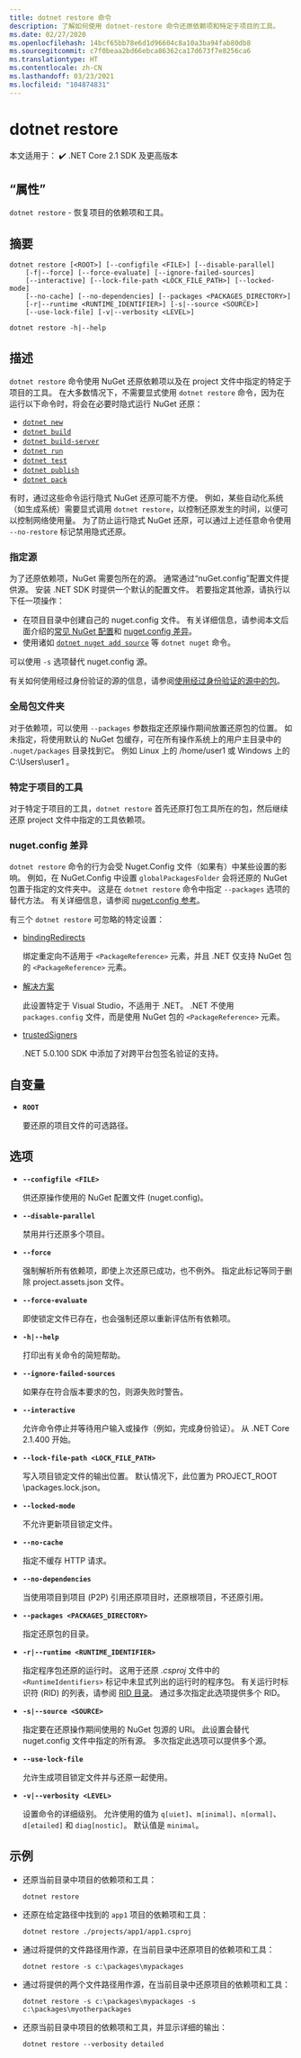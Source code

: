 ```yaml
---
title: dotnet restore 命令
description: 了解如何使用 dotnet-restore 命令还原依赖项和特定于项目的工具。
ms.date: 02/27/2020
ms.openlocfilehash: 14bcf65bb78e6d1d96604c8a10a3ba94fab80db8
ms.sourcegitcommit: c7f0beaa2bd66ebca86362ca17d673f7e8256ca6
ms.translationtype: HT
ms.contentlocale: zh-CN
ms.lasthandoff: 03/23/2021
ms.locfileid: "104874831"
---
```

# <a name="dotnet-restore"></a>dotnet restore

本文适用于： ✔️ .NET Core 2.1 SDK 及更高版本

## <a name="name"></a>“属性”

`dotnet restore` - 恢复项目的依赖项和工具。

## <a name="synopsis"></a>摘要

```dotnetcli
dotnet restore [<ROOT>] [--configfile <FILE>] [--disable-parallel]
    [-f|--force] [--force-evaluate] [--ignore-failed-sources]
    [--interactive] [--lock-file-path <LOCK_FILE_PATH>] [--locked-mode]
    [--no-cache] [--no-dependencies] [--packages <PACKAGES_DIRECTORY>]
    [-r|--runtime <RUNTIME_IDENTIFIER>] [-s|--source <SOURCE>]
    [--use-lock-file] [-v|--verbosity <LEVEL>]

dotnet restore -h|--help
```

## <a name="description"></a>描述

`dotnet restore` 命令使用 NuGet 还原依赖项以及在 project 文件中指定的特定于项目的工具。  在大多数情况下，不需要显式使用 `dotnet restore` 命令，因为在运行以下命令时，将会在必要时隐式运行 NuGet 还原：

- [`dotnet new`](dotnet-new.md)
- [`dotnet build`](dotnet-build.md)
- [`dotnet build-server`](dotnet-build-server.md)
- [`dotnet run`](dotnet-run.md)
- [`dotnet test`](dotnet-test.md)
- [`dotnet publish`](dotnet-publish.md)
- [`dotnet pack`](dotnet-pack.md)

有时，通过这些命令运行隐式 NuGet 还原可能不方便。 例如，某些自动化系统（如生成系统）需要显式调用 `dotnet restore`，以控制还原发生的时间，以便可以控制网络使用量。 为了防止运行隐式 NuGet 还原，可以通过上述任意命令使用 `--no-restore` 标记禁用隐式还原。

### <a name="specify-feeds"></a>指定源

为了还原依赖项，NuGet 需要包所在的源。 通常通过“nuGet.config”配置文件提供源。 安装 .NET SDK 时提供一个默认的配置文件。 若要指定其他源，请执行以下任一项操作：

- 在项目目录中创建自己的 nuget.config 文件。 有关详细信息，请参阅本文后面介绍的[常见 NuGet 配置](/nuget/consume-packages/configuring-nuget-behavior)和 [nuget.config 差异](#nugetconfig-differences)。
- 使用诸如 [`dotnet nuget add source`](dotnet-nuget-add-source.md) 等 `dotnet nuget` 命令。

可以使用 `-s` 选项替代 nuget.config 源。

有关如何使用经过身份验证的源的信息，请参阅[使用经过身份验证的源中的包](/nuget/consume-packages/consuming-packages-authenticated-feeds)。

### <a name="global-packages-folder"></a>全局包文件夹

对于依赖项，可以使用 `--packages` 参数指定还原操作期间放置还原包的位置。 如未指定，将使用默认的 NuGet 包缓存，可在所有操作系统上的用户主目录中的 `.nuget/packages` 目录找到它。 例如 Linux 上的 /home/user1 或 Windows 上的 C:\Users\user1 。

### <a name="project-specific-tooling"></a>特定于项目的工具

对于特定于项目的工具，`dotnet restore` 首先还原打包工具所在的包，然后继续还原 project 文件中指定的工具依赖项。

### <a name="nugetconfig-differences"></a>nuget.config 差异

`dotnet restore` 命令的行为会受 Nuget.Config 文件（如果有）中某些设置的影响。 例如，在 NuGet.Config 中设置 `globalPackagesFolder` 会将还原的 NuGet 包置于指定的文件夹中。 这是在 `dotnet restore` 命令中指定 `--packages` 选项的替代方法。 有关详细信息，请参阅 [nuget.config 参考](/nuget/schema/nuget-config-file)。

有三个 `dotnet restore` 可忽略的特定设置：

- [bindingRedirects](/nuget/schema/nuget-config-file#bindingredirects-section)

  绑定重定向不适用于 `<PackageReference>` 元素，并且 .NET 仅支持 NuGet 包的 `<PackageReference>` 元素。

- [解决方案](/nuget/schema/nuget-config-file#solution-section)

  此设置特定于 Visual Studio，不适用于 .NET。 .NET 不使用 `packages.config` 文件，而是使用 NuGet 包的 `<PackageReference>` 元素。

- [trustedSigners](/nuget/schema/nuget-config-file#trustedsigners-section)

  .NET 5.0.100 SDK 中添加了对跨平台包签名验证的支持。

## <a name="arguments"></a>自变量

- **`ROOT`**

  要还原的项目文件的可选路径。

## <a name="options"></a>选项

- **`--configfile <FILE>`**

  供还原操作使用的 NuGet 配置文件 (nuget.config)。

- **`--disable-parallel`**

  禁用并行还原多个项目。

- **`--force`**

  强制解析所有依赖项，即使上次还原已成功，也不例外。 指定此标记等同于删除 project.assets.json 文件。

- **`--force-evaluate`**

  即使锁定文件已存在，也会强制还原以重新评估所有依赖项。

- **`-h|--help`**

  打印出有关命令的简短帮助。

- **`--ignore-failed-sources`**

  如果存在符合版本要求的包，则源失败时警告。

- **`--interactive`**

  允许命令停止并等待用户输入或操作（例如，完成身份验证）。 从 .NET Core 2.1.400 开始。

- **`--lock-file-path <LOCK_FILE_PATH>`**

  写入项目锁定文件的输出位置。 默认情况下，此位置为 PROJECT_ROOT \packages.lock.json。

- **`--locked-mode`**

  不允许更新项目锁定文件。

- **`--no-cache`**

  指定不缓存 HTTP 请求。

- **`--no-dependencies`**

  当使用项目到项目 (P2P) 引用还原项目时，还原根项目，不还原引用。

- **`--packages <PACKAGES_DIRECTORY>`**

  指定还原包的目录。

- **`-r|--runtime <RUNTIME_IDENTIFIER>`**

  指定程序包还原的运行时。 这用于还原 *.csproj* 文件中的 `<RuntimeIdentifiers>` 标记中未显式列出的运行时的程序包。 有关运行时标识符 (RID) 的列表，请参阅 [RID 目录](../rid-catalog.md)。 通过多次指定此选项提供多个 RID。

- **`-s|--source <SOURCE>`**

  指定要在还原操作期间使用的 NuGet 包源的 URI。 此设置会替代 nuget.config 文件中指定的所有源。 多次指定此选项可以提供多个源。

- **`--use-lock-file`**

  允许生成项目锁定文件并与还原一起使用。

- **`-v|--verbosity <LEVEL>`**

  设置命令的详细级别。 允许使用的值为 `q[uiet]`、`m[inimal]`、`n[ormal]`、`d[etailed]` 和 `diag[nostic]`。 默认值是 `minimal`。

## <a name="examples"></a>示例

- 还原当前目录中项目的依赖项和工具：

  ```dotnetcli
  dotnet restore
  ```

- 还原在给定路径中找到的 `app1` 项目的依赖项和工具：

  ```dotnetcli
  dotnet restore ./projects/app1/app1.csproj
  ```

- 通过将提供的文件路径用作源，在当前目录中还原项目的依赖项和工具：

  ```dotnetcli
  dotnet restore -s c:\packages\mypackages
  ```

- 通过将提供的两个文件路径用作源，在当前目录中还原项目的依赖项和工具：

  ```dotnetcli
  dotnet restore -s c:\packages\mypackages -s c:\packages\myotherpackages
  ```

- 还原当前目录中项目的依赖项和工具，并显示详细的输出：

  ```dotnetcli
  dotnet restore --verbosity detailed
  ```
